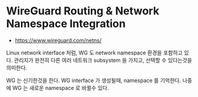# WireGuard Routing & Network Namespace Integration
* https://www.wireguard.com/netns/

Linux network interface 처럼, WG 도 network namespace 환경을 포함하고 있다.
관리지가 완전히 다른 여러 네트워크 subsystem 을 가지고, 선택할 수 있다는것을 의미한다.

WG 는 신기한것을 한다. WG interface 가 생성될때, namespace 를 기억한다.
나중에 WG 는 새로운 namespace 로 바뀔수 있다.
